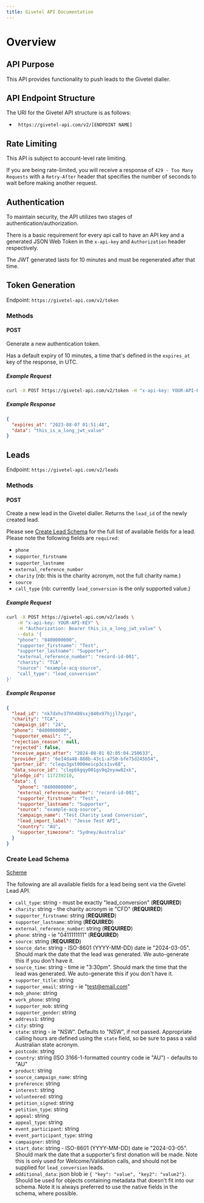 ```yaml
---
title: Givetel API Documentation
---
```


# Overview

## API Purpose

This API provides functionality to push leads to the Givetel dialler.

## API Endpoint Structure

The URI for the Givetel API structure is as follows:

- ` https://givetel-api.com/v2/[ENDPOINT NAME]`

## Rate Limiting

This API is subject to account-level rate limiting.

If you are being rate-limited, you will receive a response of `429 - Too Many Requests` with a `Retry-After` header that specifies the number of seconds to wait before making another request.

## Authentication

To maintain security, the API utilizes two stages of authentication/authorization.

There is a basic requirement for every api call to have an API key and a generated JSON Web Token in the `x-api-key` and `Authorization` header respectively.

The JWT generated lasts for 10 minutes and must be regenerated after that time.

## **Token Generation**

Endpoint: `https://givetel-api.com/v2/token`

### Methods

#### POST

Generate a new authentication token.

Has a default expiry of 10 minutes, a time that's defined in the `expires_at` key of the response, in UTC.

##### _Example Request_

```bash
curl -X POST https://givetel-api.com/v2/token -H "x-api-key: YOUR-API-KEY"
```

##### _Example Response_

```json
{
  "expires_at": "2023-08-07 01:51:48",
  "data": "this_is_a_long_jwt_value"
}
```

## **Leads**

Endpoint: `https://givetel-api.com/v2/leads`

### Methods

#### POST

Create a new lead in the Givetel dialler. Returns the `lead_id` of the newly created lead.

Please see [Create Lead Schema](#Create%20Lead%20Schema) for the full list of available fields for a lead. Please note the following fields are `required`:

- `phone`
- `supporter_firstname`
- `supporter_lastname`
- `external_reference_number`
- `charity` (nb: this is the charity acronym, not the full charity name.)
- `source`
- `call_type` (nb: currently `lead_conversion` is the only supported value.)

##### _Example Request_

```bash
curl -X POST https://givetel-api.com/v2/leads \
    -H "x-api-key: YOUR-API-KEY" \
    -H "Authorization: Bearer this_is_a_long_jwt_value" \
    --data '{
    "phone": "0400000000",
    "supporter_firstname": "Test",
    "supporter_lastname": "Supporter",
    "external_reference_number": "record-id-001",
    "charity": "TCA",
    "source": "example-acq-source",
    "call_type": "lead_conversion"
}'
```

##### _Example Response_

```json
{
  "lead_id": "nk7dxhv37hh488sxj040x97hjjl7yzgo",
  "charity": "TCA",
  "campaign_id": "24",
  "phone": "0400000000",
  "supporter_email": "",
  "rejection_reason": null,
  "rejected": false,
  "receive_again_after": "2024-08-01 02:05:04.250633",
  "provider_id": "6e14da48-888b-43c1-a750-bfe75d245b54",
  "partner_id": "clequ3gxt000meicp3cs1sv68",
  "data_source_id": "clepbkgqy001gs9q2eyaw82xk",
  "pledge_id": 117239210,
  "data": {
    "phone": "0400000000",
    "external_reference_number": "record-id-001",
    "supporter_firstname": "Test",
    "supporter_lastname": "Supporter",
    "source": "example-acq-source",
    "campaign_name": "Test Charity Lead Conversion",
    "lead_import_label": "Jesse Test API",
    "country": "AU",
    "supporter_timezone": "Sydney/Australia"
  }
}
```

### Create Lead Schema

[Scheme](../reference/partner-openapispec.yaml/components/schemas/NewLead)

The following are all available fields for a lead being sent via the Givetel Lead API.

- `call_type`: string - must be exactly "lead_conversion" (**REQUIRED**)
- `charity`: string - the charity acronym ie "CFD" (**REQUIRED**)
- `supporter_firstname`: string (**REQUIRED**)
- `supporter_lastname`: string (**REQUIRED**)
- `external_reference_number`: string (**REQUIRED**)
- `phone`: string - ie "0411111111" (**REQUIRED**)
- `source`: string (**REQUIRED**)
- `source_date`: string - ISO-8601 (YYYY-MM-DD) date ie "2024-03-05". Should mark the date that the lead was generated. We auto-generate this if you don't have it.
- `source_time`: string - time ie "3:30pm". Should mark the time that the lead was generated. We auto-generate this if you don't have it.
- `supporter_title`: string
- `supporter_email`: string - ie "test@email.com"
- `mob_phone`: string
- `work_phone`: string
- `supporter_mob`: string
- `supporter_gender`: string
- `address1`: string
- `city`: string
- `state`: string - ie "NSW". Defaults to "NSW", if not passed. Appropriate calling hours are defined using the `state` field, so be sure to pass a valid Australian state acronym.
- `postcode`: string
- `country`: string (ISO 3166-1-formatted country code ie "AU") - defaults to "AU"
- `product`: string
- `source_campaign_name`: string
- `preference`: string
- `interest`: string
- `volunteered`: string
- `petition_signed`: string
- `petition_type`: string
- `appeal`: string
- `appeal_type`: string
- `event_participant`: string
- `event_participant_type`: string
- `campaigner`: string
- `start_date`: string - ISO-8601 (YYYY-MM-DD) date ie "2024-03-05". Should mark the date that a supporter's first donation will be made. Note this is only used for Welcome/Validation calls, and should not be supplied for `lead_conversion` leads.
- `additional_data`: json blob ie `{ "key": "value", "key2": "value2"}`. Should be used for objects containing metadata that doesn't fit into our schema. Note it is always preferred to use the native fields in the schema, where possible.
